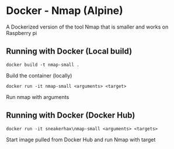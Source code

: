 # Docker - Nmap (Alpine)

A Dockerized version of the tool Nmap that is smaller and works on Raspberry pi

## Running with Docker (Local build)

```docker build -t nmap-small .```

Build the container (locally)

```docker run -it nmap-small <arguments> <target>```

Run nmap with arguments

## Running with Docker (Docker Hub)

```docker run -it sneakerhax\nmap-small <arguments> <targets>```

Start image pulled from Docker Hub and run Nmap with target